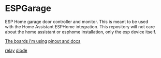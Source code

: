 # ESPGarage
ESP Home garage door controller and monitor. This is meant to be used with the Home Assistant ESPHome integration.
This repository will not care about the home assistant or esphome installation, only the esp device itself.

[The boards i'm using](https://www.amazon.com/gp/product/B092ZXT1XG/ref=ppx_yo_dt_b_search_asin_title?ie=UTF8&psc=1)
[pinout and docs](https://randomnerdtutorials.com/esp32-cam-ai-thinker-pinout/)

[relay](https://www.amazon.com/gp/product/B0BG2F7349/ref=ppx_yo_dt_b_search_asin_title?ie=UTF8&psc=1)
[diode](https://www.amazon.com/Fafeicy-500Pcs-Switching-1N4148-Circuit/dp/B08G56GB6M?tag=googhydr-20&source=dsa&hvcampaign=catchall&gclid=Cj0KCQiA4L67BhDUARIsADWrl7EICXEZgZwFvDa0D1zXGQanDd32Y4IZ5S4iaMsxZ4aKK1tkkg8oqywaAkFPEALw_wcB)


